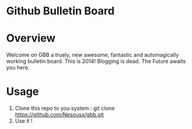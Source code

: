 # Github Bulletin Board

# Overview

Welcome on GBB a truely, new awesome, fantastic and automagically working bulletin board.
This is 2014! Blogging is dead. The Future awaits you here.

# Usage

1. Clone this repo to you system :
	git clone https://github.com/Nesousx/gbb.git
2. Use it !
